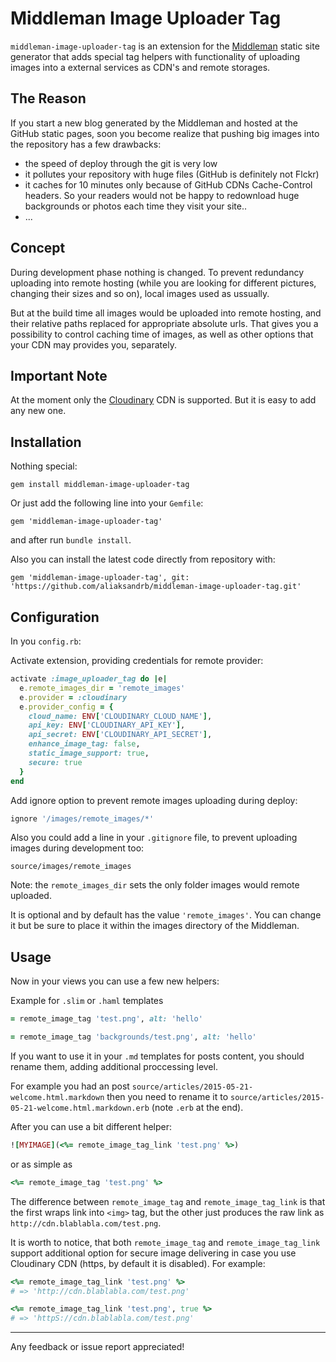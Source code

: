 # Middleman Image Uploader Tag

`middleman-image-uploader-tag` is an extension for the [Middleman] static site generator that adds special tag helpers with functionality of uploading images into a external services as CDN's and remote storages.

## The Reason

If you start a new blog generated by the Middleman and hosted at the GitHub static pages, soon you become realize that pushing big images into the repository has a few drawbacks:

- the speed of deploy through the git is very low
- it pollutes your repository with huge files (GitHub is definitely not Flckr)
- it caches for 10 minutes only because of GitHub CDNs Cache-Control headers. So your readers would not be happy to redownload huge backgrounds or photos each time they visit your site..
- ...

## Concept

During development phase nothing is changed. To prevent redundancy uploading into remote hosting (while you are looking for different pictures, changing their sizes and so on), local images used as ussually.

But at the build time all images would be uploaded into remote hosting, and their relative paths replaced for appropriate absolute urls.
That gives you a possibility to control caching time of images, as well as other options that your CDN may provides you, separately.

## Important Note

At the moment only the [Cloudinary] CDN is supported. But it is easy to add any new one.

## Installation

Nothing special:

`gem install middleman-image-uploader-tag`

Or just add the following line into your `Gemfile`:

`gem 'middleman-image-uploader-tag'`

 and after run `bundle install`.

Also you can install the latest code directly from repository with:

`gem 'middleman-image-uploader-tag', git: 'https://github.com/aliaksandrb/middleman-image-uploader-tag.git'`


## Configuration

In you `config.rb`:

Activate extension, providing credentials for remote provider:

```ruby
activate :image_uploader_tag do |e|
  e.remote_images_dir = 'remote_images'
  e.provider = :cloudinary
  e.provider_config = {
    cloud_name: ENV['CLOUDINARY_CLOUD_NAME'],
    api_key: ENV['CLOUDINARY_API_KEY'],
    api_secret: ENV['CLOUDINARY_API_SECRET'],
    enhance_image_tag: false,
    static_image_support: true,
    secure: true
  }
end
```

Add ignore option to prevent remote images uploading during deploy:

```ruby
ignore '/images/remote_images/*'
```

Also you could add a line in your `.gitignore` file, to prevent uploading images during development too:

```
source/images/remote_images
```

Note: the `remote_images_dir` sets the only folder images would remote uploaded.

It is optional and by default has the value `'remote_images'`. You can change it but be sure to place it within the images directory of the Middleman.

## Usage

Now in your views you can use a few new helpers:

Example for `.slim` or `.haml` templates

```ruby
= remote_image_tag 'test.png', alt: 'hello'

= remote_image_tag 'backgrounds/test.png', alt: 'hello'
```

If you want to use it in your `.md` templates for posts content, you should rename them, adding additional proccessing level.

For example you had an post `source/articles/2015-05-21-welcome.html.markdown` then you need to rename it to `source/articles/2015-05-21-welcome.html.markdown.erb` (note `.erb` at the end).

After you can use a bit different helper:

```ruby
![MYIMAGE](<%= remote_image_tag_link 'test.png' %>)
```

or as simple as

```ruby
<%= remote_image_tag 'test.png' %>
```

The difference between `remote_image_tag` and `remote_image_tag_link` is that the first wraps link into `<img>` tag, but the other just produces the raw link as `http://cdn.blablabla.com/test.png`.

It is worth to notice, that both `remote_image_tag` and `remote_image_tag_link` support additional option for secure image delivering in case you use Cloudinary CDN (https, by default it is disabled). For example:

```ruby
<%= remote_image_tag_link 'test.png' %>
# => 'http://cdn.blablabla.com/test.png'
```

```ruby
<%= remote_image_tag_link 'test.png', true %>
# => 'httpS://cdn.blablabla.com/test.png'
```
___

Any feedback or issue report appreciated!


[middleman]: http://middlemanapp.com/
[cloudinary]: https://cloudinary.com/

